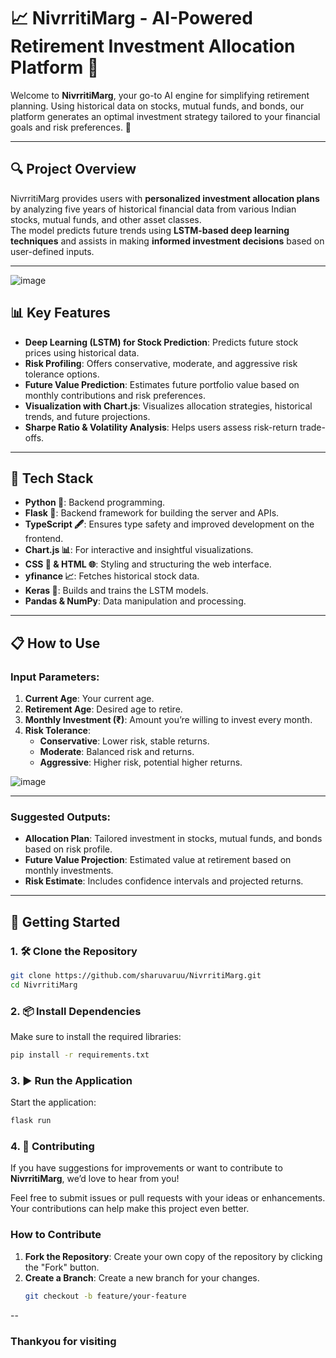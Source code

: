# 📈 NivrritiMarg - AI-Powered Retirement Investment Allocation Platform 🚀

Welcome to **NivrritiMarg**, your go-to AI engine for simplifying retirement planning. Using historical data on stocks, mutual funds, and bonds, our platform generates an optimal investment strategy tailored to your financial goals and risk preferences. 🌟

---

## 🔍 Project Overview  
NivrritiMarg provides users with **personalized investment allocation plans** by analyzing five years of historical financial data from various Indian stocks, mutual funds, and other asset classes.  
The model predicts future trends using **LSTM-based deep learning techniques** and assists in making **informed investment decisions** based on user-defined inputs.  

---
![image](https://github.com/user-attachments/assets/dd7b48ee-f090-4706-a584-1b3482f037a2)

## 📊 Key Features  

- **Deep Learning (LSTM) for Stock Prediction**: Predicts future stock prices using historical data.  
- **Risk Profiling**: Offers conservative, moderate, and aggressive risk tolerance options.  
- **Future Value Prediction**: Estimates future portfolio value based on monthly contributions and risk preferences.  
- **Visualization with Chart.js**: Visualizes allocation strategies, historical trends, and future projections.  
- **Sharpe Ratio & Volatility Analysis**: Helps users assess risk-return trade-offs.  

---

## 🧰 Tech Stack  

- **Python 🐍**: Backend programming.  
- **Flask 🧩**: Backend framework for building the server and APIs.  
- **TypeScript 🖋️**: Ensures type safety and improved development on the frontend.  
- **Chart.js 📊**: For interactive and insightful visualizations.  
- **CSS 🎨 & HTML 🌐**: Styling and structuring the web interface.  
- **yfinance 📈**: Fetches historical stock data.  
- **Keras 🧠**: Builds and trains the LSTM models.  
- **Pandas & NumPy**: Data manipulation and processing.  

---

## 📋 How to Use  

### Input Parameters:  
1. **Current Age**: Your current age.  
2. **Retirement Age**: Desired age to retire.  
3. **Monthly Investment (₹)**: Amount you’re willing to invest every month.  
4. **Risk Tolerance**:  
   - **Conservative**: Lower risk, stable returns.  
   - **Moderate**: Balanced risk and returns.  
   - **Aggressive**: Higher risk, potential higher returns.
  
![image](https://github.com/user-attachments/assets/6e9fa9e2-232e-4b93-9f9c-cfcd2c94a945)


---

### Suggested Outputs:  

- **Allocation Plan**: Tailored investment in stocks, mutual funds, and bonds based on risk profile.  
- **Future Value Projection**: Estimated value at retirement based on monthly investments.  
- **Risk Estimate**: Includes confidence intervals and projected returns.  

---

## 🚀 **Getting Started**

### 1. 🛠️ **Clone the Repository**

```bash
git clone https://github.com/sharuvaruu/NivrritiMarg.git
cd NivrritiMarg
```

### 2. 📦 **Install Dependencies**

Make sure to install the required libraries:

```bash
pip install -r requirements.txt
```

### 3. ▶️ **Run the Application**

Start the application:

```bash
flask run

```
### 4. 🤝 **Contributing**

If you have suggestions for improvements or want to contribute to **NivrritiMarg**, we’d love to hear from you! 

Feel free to submit issues or pull requests with your ideas or enhancements. Your contributions can help make this project even better.

### How to Contribute

1. **Fork the Repository**: Create your own copy of the repository by clicking the "Fork" button.
2. **Create a Branch**: Create a new branch for your changes.
   ```bash
   git checkout -b feature/your-feature
   ```

--
### Thankyou for visiting


